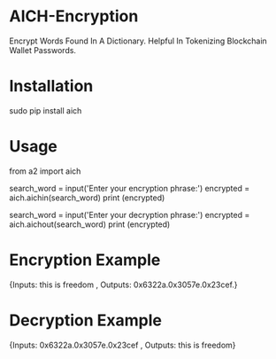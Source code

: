 # AICH-Encryption
 Encrypt Words Found In A Dictionary. Helpful In Tokenizing Blockchain Wallet Passwords.


# Installation
sudo pip install aich

# Usage
from a2 import aich

search_word = input('Enter your encryption phrase:')
encrypted = aich.aichin(search_word)
print (encrypted)

search_word = input('Enter your decryption phrase:')
encrypted = aich.aichout(search_word)
print (encrypted)

# Encryption Example
{Inputs: this is freedom , Outputs: 0x6322a.0x3057e.0x23cef.}

# Decryption Example
{Inputs: 0x6322a.0x3057e.0x23cef , Outputs: this is freedom}


